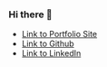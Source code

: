 ### Hi there 👋

<!--
**vubao2303/vubao2303** is a ✨ _special_ ✨ repository because its `README.md` (this file) appears on your GitHub profile.

Here are some ideas to get you started:

- 🔭 I’m currently working on ...
- 🌱 I’m currently learning ...
- 👯 I’m looking to collaborate on ...
- 🤔 I’m looking for help with ...
- 💬 Ask me about ...
- 📫 How to reach me: ...
- 😄 Pronouns: ...
- ⚡ Fun fact: ...
-->

- [Link to Portfolio Site](https://vubao2303.github.io/portfolio/)
- [Link to Github](https://github.com/vubao2303)
- [Link to LinkedIn](https://www.linkedin.com/in/tram-vu-866250121/)
